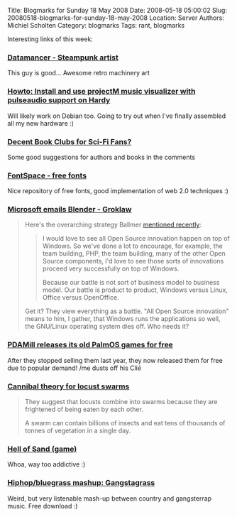 Title: Blogmarks for Sunday 18 May 2008
Date: 2008-05-18 05:00:02
Slug: 20080518-blogmarks-for-sunday-18-may-2008
Location: Server
Authors: Michiel Scholten
Category: blogmarks
Tags: rant, blogmarks

<p>Interesting links of this week:</p>
<h3><a href="http://www.datamancer.net/">Datamancer - Steampunk artist</a></h3>
<p>This guy is good... Awesome retro machinery art</p>
<h3><a href="http://ubuntuforums.org/showthread.php?t=749793"> Howto: Install and use projectM music visualizer with pulseaudio support on Hardy</a></h3>
<p>Will likely work on Debian too. Going to try out when I've finally assembled all my new hardware :)</p>
<h3><a href="http://ask.slashdot.org/article.pl?sid=08/05/16/0428232">Decent Book Clubs for Sci-Fi Fans?</a></h3>
<p>Some good suggestions for authors and books in the comments</p>
<h3><a href="http://www.fontspace.com/">FontSpace - free fonts</a></h3>
<p>Nice repository of free fonts, good implementation of web 2.0 techniques :)</p>
<h3><a href="http://www.groklaw.net/article.php?story=20080511115151164">Microsoft emails Blender - Groklaw</a></h3>
<blockquote><p>Here's the overarching strategy Ballmer <a href="http://www.groklaw.net/
article.php?story=20071008205138925">mentioned recently</a>:</p>
<blockquote><p>I would love to see all Open Source innovation happen on top of Windows. So we've done a lot to encourage, for example, the team building, PHP, the team building, many of the other Open Source components, I'd love to see those sorts of innovations proceed very successfully on top of Windows.</p>
<p>Because our battle is not sort of business model to business model. Our battle is product to product, Windows versus Linux, Office versus OpenOffice.</p></blockquote>
<p>Get it? They view everything as a battle. "All Open Source innovation" means to him, I gather, that Windows runs the applications so well, the GNU/Linux operating system dies off.  Who needs it?</p></blockquote>

<h3><a href="http://pdamill.com/prod_palm.shtml">PDAMill releases its old PalmOS games for free </a></h3>
<p>After they stopped selling them last year, they now released them for free due to popular demand! /me dusts off his Cli&eacute;</p>
<h3><a href="http://news.bbc.co.uk/2/hi/science/nature/7395356.stm">Cannibal theory for locust swarms</a></h3>
<blockquote><p>They suggest that locusts combine into swarms because they are frightened of being eaten by each other.</p>

<p>A swarm can contain billions of insects and eat tens of thousands of tonnes of vegetation in a single day.</p></blockquote> 
<h3><a href="http://andyslife.org/games/sand.php">Hell of Sand (game)</a></h3>
<p>Whoa, way too addictive :)</p>
<h3><a href="http://www.boingboing.net/2008/05/10/hiphopbluegrass-mash.html">Hiphop/bluegrass mashup: Gangstagrass</a></h3>
<p>Weird, but very listenable mash-up between country and gangsterrap music. Free download :)</p>
